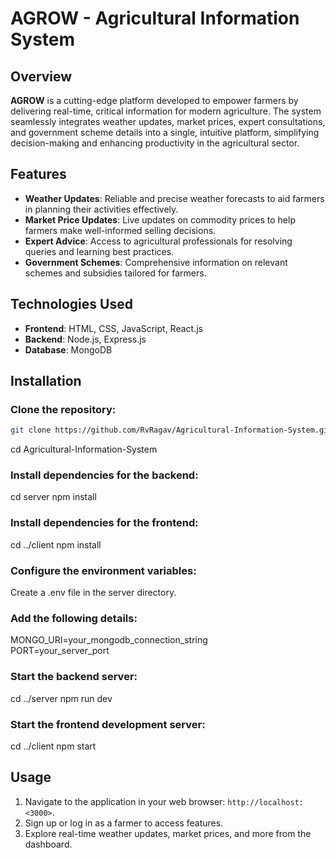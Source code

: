 # AGROW - Agricultural Information System

## Overview  
**AGROW** is a cutting-edge platform developed to empower farmers by delivering real-time, critical information for modern agriculture. The system seamlessly integrates weather updates, market prices, expert consultations, and government scheme details into a single, intuitive platform, simplifying decision-making and enhancing productivity in the agricultural sector.

## Features  
- **Weather Updates**: Reliable and precise weather forecasts to aid farmers in planning their activities effectively.  
- **Market Price Updates**: Live updates on commodity prices to help farmers make well-informed selling decisions.  
- **Expert Advice**: Access to agricultural professionals for resolving queries and learning best practices.  
- **Government Schemes**: Comprehensive information on relevant schemes and subsidies tailored for farmers.

## Technologies Used  
- **Frontend**: HTML, CSS, JavaScript, React.js  
- **Backend**: Node.js, Express.js  
- **Database**: MongoDB  

## Installation  

### Clone the repository:  
```bash
git clone https://github.com/RvRagav/Agricultural-Information-System.git
```
cd Agricultural-Information-System

### Install dependencies for the backend:
cd server
npm install

### Install dependencies for the frontend:
cd ../client
npm install

### Configure the environment variables:
Create a .env file in the server directory.

### Add the following details:
MONGO_URI=your_mongodb_connection_string  
PORT=your_server_port  

### Start the backend server:
cd ../server
npm run dev

### Start the frontend development server:
cd ../client
npm start

## **Usage**
1. Navigate to the application in your web browser: `http://localhost:<3000>`.
2. Sign up or log in as a farmer to access features.
3. Explore real-time weather updates, market prices, and more from the dashboard.
